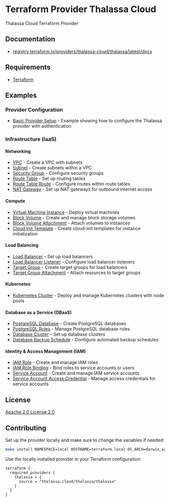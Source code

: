 # Terraform Provider Thalassa Cloud

Thalassa Cloud Terraform Provider

## Documentation

- [registry.terraform.io/providers/thalassa-cloud/thalassa/latest/docs](https://registry.terraform.io/providers/thalassa-cloud/thalassa/latest/docs)

## Requirements

- [Terraform](https://developer.hashicorp.com/terraform/install)

## Examples

### Provider Configuration

- [Basic Provider Setup](./examples/provider/) - Example showing how to configure the Thalassa provider with authentication

### Infrastructure (IaaS)

#### Networking
- [VPC](./examples/resources/thalassa_vpc/) - Create a VPC with subnets
- [Subnet](./examples/resources/thalassa_subnet/) - Create subnets within a VPC
- [Security Group](./examples/resources/thalassa_security_group/) - Configure security groups
- [Route Table](./examples/resources/thalassa_route_table/) - Set up routing tables
- [Route Table Route](./examples/resources/thalassa_route_table_route/) - Configure routes within route tables
- [NAT Gateway](./examples/resources/thalassa_natgateway/) - Set up NAT gateways for outbound internet access

#### Compute
- [Virtual Machine Instance](./examples/resources/thalassa_virtual_machine_instance/) - Deploy virtual machines
- [Block Volume](./examples/resources/thalassa_block_volume/) - Create and manage block storage volumes
- [Block Volume Attachment](./examples/resources/thalassa_block_volume_attachment/) - Attach volumes to instances
- [Cloud Init Template](./examples/resources/thalassa_cloud_init_template/) - Create cloud-init templates for instance initialization

#### Load Balancing
- [Load Balancer](./examples/resources/thalassa_loadbalancer/) - Set up load balancers
- [Load Balancer Listener](./examples/resources/thalassa_loadbalancer_listener/) - Configure load balancer listeners
- [Target Group](./examples/resources/thalassa_target_group/) - Create target groups for load balancers
- [Target Group Attachment](./examples/resources/thalassa_target_group_attachment/) - Attach resources to target groups

#### Kubernetes
- [Kubernetes Cluster](./examples/resources/thalassa_kubernetes/) - Deploy and manage Kubernetes clusters with node pools

#### Database as a Service (DBaaS)
- [PostgreSQL Database](./examples/resources/thalassa_dbaas_pg_database/) - Create PostgreSQL databases
- [PostgreSQL Roles](./examples/resources/thalassa_dbaas_pg_roles/) - Manage PostgreSQL database roles
- [Database Cluster](./examples/resources/thalassa_dbaas_db_cluster/) - Set up database clusters
- [Database Backup Schedule](./examples/resources/thalassa_dbaas_db_backupschedule/) - Configure automated backup schedules

#### Identity & Access Management (IAM)
- [IAM Role](./examples/resources/thalassa_iam_role/) - Create and manage IAM roles
- [IAM Role Binding](./examples/resources/thalassa_iam_role_binding/) - Bind roles to service accounts or users
- [Service Account](./examples/resources/thalassa_iam_service_account/) - Create and manage IAM service accounts
- [Service Account Access Credential](./examples/resources/thalassa_iam_service_account_access_credential/) - Manage access credentials for service accounts

## License

[Apache 2.0 License 2.0](lICENSE)

## Contributing

Set up the provider locally and make sure to change the variables if needed:
```bash
make install NAMESPACE=local HOSTNAME=terraform.local OS_ARCH=darwin_arm64
```

Use the locally installed provider in your Terraform configuration:
```hcl
terraform {
  required_providers {
    thalassa = {
      source = "thalassa.cloud/thalassa/thalassa"
    }
  }
}
```
